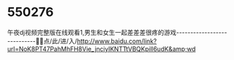 # 550276
午夜dj视频完整版在线观看1,男生和女生一起差差差很疼的游戏----------------------------🚁🚁点/此/进/入/http://www.baidu.com/link?url=NoK8PT47PahMhFH8Vie_jnciyIKNTTtVBQKpill6udK&amp;wd
